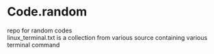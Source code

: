 # Code.random

repo for random codes <br />
linux_terminal.txt is a collection from various source containing various terminal command 
